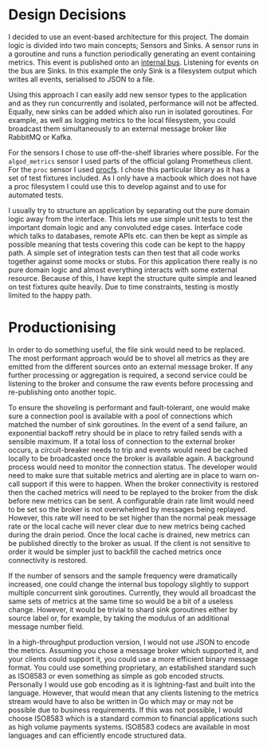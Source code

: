 # Design Decisions

I decided to use an event-based architecture for this project. The domain logic is divided into two main concepts; Sensors and Sinks. 
A sensor runs in a goroutine and runs a function periodically generating an event containing metrics. This event is published onto an [internal bus](https://github.com/adampointer/eventbus).
Listening for events on the bus are Sinks. In this example the only Sink is a filesystem output which writes all events, serialised to JSON to a file.

Using this approach I can easily add new sensor types to the application and as they run concurrently and isolated, performance will not be affected. Equally, new sinks can be added which also run in isolated goroutines. 
For example, as well as logging metrics to the local filesystem, you could broadcast them simultaneously to an external message broker like RabbitMQ or Kafka.

For the sensors I chose to use off-the-shelf libraries where possible. For the `algod_metrics` sensor I used parts of the official golang Prometheus client.
For the `proc` sensor I used [procfs](https://github.com/prometheus/procfs). I chose this particular library as it has a set of test fixtures included. As I only have a macbook which does not have a proc filesystem I could use this to develop against
and to use for automated tests.

I usually try to structure an application by separating out the pure domain logic away from the interface. This lets me use simple unit tests to test the important domain logic
and any convoluted edge cases. Interface code which talks to databases, remote APIs etc. can then be kept as simple as possible meaning that tests covering this code can be kept 
to the happy path. A simple set of integration tests can then test that all code works together against some mocks or stubs.
For this application there really is no pure domain logic and almost everything interacts with some external resource. Because of this, I have kept the structure quite simple
and leaned on test fixtures quite heavily. Due to time constraints, testing is mostly limited to the happy path.

# Productionising

In order to do something useful, the file sink would need to be replaced. The most performant approach would be to shovel all metrics as they are emitted from the different sources
onto an external message broker. If any further processing or aggregation is required, a second service could be listening to the broker and consume the raw events before processing and re-publishing
onto another topic.

To ensure the shoveling is performant and fault-tolerant, one would make sure a connection pool is available with a pool of connections which matched the number of sink goroutines.
In the event of a send failure, an exponential backoff retry should be in place to retry failed sends with a sensible maximum.
If a total loss of connection to the external broker occurs, a circuit-breaker needs to trip and events would need be cached locally to be broadcasted once the broker is available again. A background process would need to monitor the connection status.
The developer would need to make sure that suitable metrics and alerting are in place to warn on-call support if this were to happen.
When the broker connectivity is restored then the cached metrics will need to be replayed to the broker from the disk before new metrics can be sent. A configurable drain rate limit would need to be set so the broker is not overwhelmed by messages being replayed.
However, this rate will need to be set higher than the normal peak message rate or the local cache will never clear due to new metrics being cached during the drain period. 
Once the local cache is drained, new metrics can be published directly to the broker as usual. If the client is not sensitive to order it would be simpler just to backfill the cached metrics once connectivity is restored.

If the number of sensors and the sample frequency were dramatically increased, one could change the internal bus
topology slightly to support multiple concurrent sink goroutines. Currently, they would all broadcast the same sets of metrics at the same time so would be a bit of a useless change.
However, it would be trivial to shard sink goroutines either by source label or, for example, by taking the modulus of an additional message number field.

In a high-throughput production version, I would not use JSON to encode the metrics. Assuming you chose a message broker which supported it, and your clients could support it, you could use a more efficient binary message format.
You could use something proprietary, an established standard such as ISO8583 or even something as simple as gob encoded structs. Personally I would use gob encoding as it is lightning-fast and built into the language. However, that would mean
that any clients listening to the metrics stream would have to also be written in Go which may or may not be possible due to business requirements. If this was not possible, I would choose ISO8583 which is a standard common to 
financial applications such as high volume payments systems. ISO8583 codecs are available in most languages and can efficiently encode structured data.